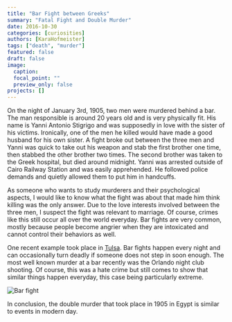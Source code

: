 ```yaml
---
title: "Bar Fight between Greeks"
summary: "Fatal Fight and Double Murder"
date: 2016-10-30
categories: [curiosities]
authors: [KaraHofmeister]
tags: ["death", "murder"]
featured: false
draft: false
image:
  caption:
  focal_point: ""
  preview_only: false
projects: []
---
```

On the night of January 3rd, 1905, two men were murdered behind a bar.
The man responsible is around 20 years old and is very physically fit.
His name is Yanni Antonio Stigrigo and was supposedly in love with the
sister of his victims. Ironically, one of the men he killed would have
made a good husband for his own sister. A fight broke out between the
three men and Yanni was quick to take out his weapon and stab the first brother one time, then stabbed the other brother two times. The second brother was taken to the Greek hospital, but died around midnight. Yanni was arrested outside of Cairo Railway Station and was easily apprehended. He followed police demands and quietly allowed them to put him in handcuffs.

As someone who wants to study murderers and their psychological aspects, I would like to know what the fight was about that made him think killing was the only answer. Due to the love interests involved between the three men, I suspect the fight was relevant to marriage. Of course, crimes like this still occur all over the world everyday. Bar fights are very common, mostly because people become angrier when they are intoxicated and cannot control their behaviors as well.

One recent example took place in [Tulsa](http://www.kjrh.com/news/local-news/police-are-investigating-double-homicide-in-n-tulsa). Bar fights happen every night and can occasionally turn deadly if someone does not step in soon enough. The most well known murder at a bar recently was the Orlando night club shooting. Of course, this was a hate crime but still comes to show that similar things happen everyday, this case being particularly extreme.

![Bar fight](barfight.jpg)

In conclusion, the double murder that took place in 1905 in Egypt is similar to events in modern day.
